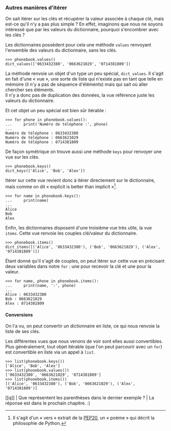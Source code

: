 ### Autres manières d'itérer

On sait itérer sur les clés et récupérer la valeur associée à chaque clé, mais est-ce qu'il n'y a pas plus simple ?
En effet, imaginons que nous ne soyons intéressé que par les valeurs du dictionnaire, pourquoi s'encombrer avec les clés ?

Les dictionnaires possèdent pour cela une méthode `values` renvoyant l'ensemble des valeurs du dictionnaire, sans les clés.

```pycon
>>> phonebook.values()
dict_values(['0633432380', '0663621029', '0714381809'])
```

La méthode renvoie un objet d'un type un peu spécial, `dict_values`.
Il s'agit en fait d'une « vue », une sorte de liste qui n'existe pas en tant que telle en mémoire (il n'y a pas de séquence d'éléments) mais qui sait où aller chercher ses éléments.  
Il n'y a donc pas de duplication des données, la vue référence juste les valeurs du dictionnaire.

Et cet objet un peu spécial est bien sûr itérable :

```pycon
>>> for phone in phonebook.values():
...     print('Numéro de téléphone :', phone)
... 
Numéro de téléphone : 0633432380
Numéro de téléphone : 0663621029
Numéro de téléphone : 0714381809
```

De façon symétrique on trouve aussi une méthode `keys` pour renvoyer une vue sur les clés.

```pycon
>>> phonebook.keys()
dict_keys(['Alice', 'Bob', 'Alex'])
```

Itérer sur cette vue revient donc à itérer directement sur le dictionnaire, mais comme on dit « explicit is better than implicit »[^PEP20].

[^PEP20]: Il s'agit d'un « vers » extrait de la [PEP20](https://www.python.org/dev/peps/pep-0020/), un « poème » qui décrit la philosophie de Python.

```pycon
>>> for name in phonebook.keys():
...     print(name)
... 
Alice
Bob
Alex
```

Enfin, les dictionnaires disposent d'une troisième vue très utile, la vue `items`.
Cette vue renvoie les couples clé/valeur du dictionnaire.

```pycon
>>> phonebook.items()
dict_items([('Alice', '0633432380'), ('Bob', '0663621029'), ('Alex', '0714381809')])
```

Étant donné qu'il s'agit de couples, on peut itérer sur cette vue en précisant deux variables dans notre `for` : une pour recevoir la clé et une pour la valeur.

```pycon
>>> for name, phone in phonebook.items():
...     print(name, ':', phone)
... 
Alice : 0633432380
Bob : 0663621029
Alex : 0714381809
```

#### Conversions

On l'a vu, on peut convertir un dictionnaire en liste, ce qui nous renvoie la liste de ses clés.

Les différentes vues que nous venons de voir sont elles aussi convertibles.
Plus généralement, tout objet itérable (que l'on peut parcourir avec un `for`) est convertible en liste via un appel à `list`.

```pycon
>>> list(phonebook.keys())
['Alice', 'Bob', 'Alex']
>>> list(phonebook.values())
['0633432380', '0663621029', '0714381809']
>>> list(phonebook.items())
[('Alice', '0633432380'), ('Bob', '0663621029'), ('Alex', '0714381809')]
```

[[q]]
| Que représentent les parenthèses dans le dernier exemple ?
| La réponse est dans le prochain chapitre. :)
